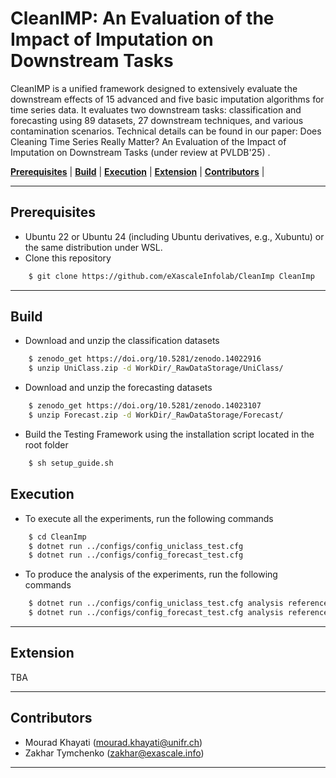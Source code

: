 # CleanIMP:  An Evaluation of the Impact of Imputation on Downstream Tasks

CleanIMP is a unified framework designed to extensively evaluate the downstream effects of 15 advanced and five
basic imputation algorithms for time series data. It evaluates two downstream tasks: classification and forecasting
using 89 datasets, 27 downstream techniques, and various contamination scenarios. Technical details can be found in our
paper: Does Cleaning Time Series Really Matter? An Evaluation of the Impact of Imputation on Downstream Tasks (under review at PVLDB'25) </a>. 


 [**Prerequisites**](#prerequisites) | [**Build**](#build) | [**Execution**](#execution) | [**Extension**](#extension) | [**Contributors**](#contributors) |


---

## Prerequisites

- Ubuntu 22 or Ubuntu 24 (including Ubuntu derivatives, e.g., Xubuntu) or the same distribution under WSL.
- Clone this repository
 
```bash
    $ git clone https://github.com/eXascaleInfolab/CleanImp CleanImp
```

---

## Build
- Download and unzip the classification datasets

```bash
    $ zenodo_get https://doi.org/10.5281/zenodo.14022916
    $ unzip UniClass.zip -d WorkDir/_RawDataStorage/UniClass/
```

- Download and unzip the forecasting datasets

```bash
    $ zenodo_get https://doi.org/10.5281/zenodo.14023107
    $ unzip Forecast.zip -d WorkDir/_RawDataStorage/Forecast/
```
  
- Build the Testing Framework using the installation script located in the root folder 

```bash
    $ sh setup_guide.sh
```

## Execution

- To execute all the experiments, run the following commands
  
```bash
    $ cd CleanImp
    $ dotnet run ../configs/config_uniclass_test.cfg
    $ dotnet run ../configs/config_forecast_test.cfg
```

- To produce the analysis of the experiments, run the following commands
  
```bash
    $ dotnet run ../configs/config_uniclass_test.cfg analysis reference:f1
    $ dotnet run ../configs/config_forecast_test.cfg analysis reference:smape12
```


---

## Extension

TBA

---

## Contributors

- Mourad Khayati (mourad.khayati@unifr.ch)
- Zakhar Tymchenko (zakhar@exascale.info)

---
